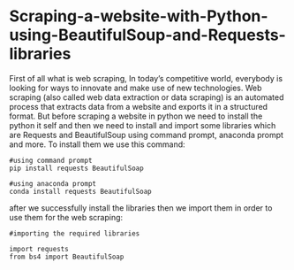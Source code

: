 # Scraping-a-website-with-Python-using-BeautifulSoup-and-Requests-libraries

First of all what is web scraping, In today’s competitive world, everybody is looking for ways to innovate and make use of new technologies. Web scraping (also called web data extraction or data scraping) is an automated process that extracts data from a website and exports it in a structured format. But before scraping a website in python we need to install the python it self and then we need to install and import some libraries which are Requests and BeautifulSoup using command prompt, anaconda prompt and more. To install them we use this command:

```
#using command prompt
pip install requests BeautifulSoap

#using anaconda prompt
conda install requests BeautifulSoap
```

after we successfully install the libraries then we import them in order to use them for the web scraping:

```
#importing the required libraries

import requests
from bs4 import BeautifulSoap
```